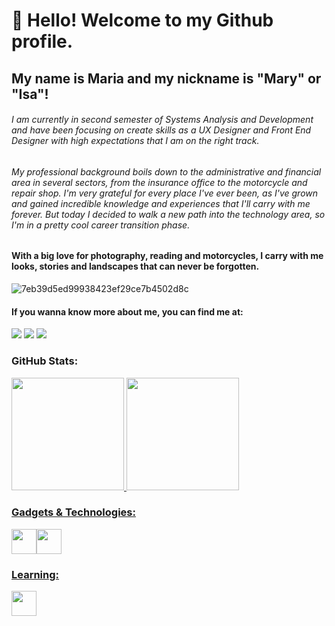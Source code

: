 # 👋 Hello! Welcome to my Github profile.
## My name is Maria and my nickname is "Mary" or "Isa"!

###### I am currently in second semester of Systems Analysis and Development and have been focusing on create skills as a UX Designer and Front End Designer with high expectations that I am on the right track.

###### My professional background boils down to the administrative and financial area in several sectors, from the insurance office to the motorcycle and repair shop. I'm very grateful for every place I've ever been, as I've grown and gained incredible knowledge and experiences that I'll carry with me forever. But today I decided to walk a new path into the technology area, so I'm in a pretty cool career transition phase.

  
#### With a big love for photography, reading and motorcycles, I carry with me looks, stories and landscapes that can never be forgotten.
![7eb39d5ed99938423ef29ce7b4502d8c](https://user-images.githubusercontent.com/116117998/227073948-f4cda21e-c8fd-4826-83de-9ad2f99c0da8.gif)
    
#### If you wanna know more about me, you can find me at: 
<a href="https://instagram.com/wholelotta.mary" target="_blank"><img src="https://img.shields.io/badge/-Instagram-%23E4405F?style=for-the-badge&logo=instagram&logoColor=white" target="_blank"></a>
 <a href="https://www.linkedin.com/in/mariaisarocha/" target="_blank"><img src="https://img.shields.io/badge/-LinkedIn-%230077B5?style=for-the-badge&logo=linkedin&logoColor=white" target="_blank"></a> 
<a href ="mailto:m.isabelarocha@gmail.com"><img src="https://img.shields.io/badge/Gmail-D14836?style=for-the-badge&logo=gmail&logoColor=white" target="_blank"></a>

### GitHub Stats:
<div>
<a href="https://github.com/m-isabelarocha">
<img height="180em" src="https://github-readme-stats.vercel.app/api/top-langs/?username=m-isabelarocha&layout=compact&langs_count=7&theme=dracula"/>
<img height="180em" src="https://github-readme-stats.vercel.app/api?username=m-isabelarocha&show_icons=true&theme=dracula&include_all_commits=true&count_private=true"/>
</div>
 
### Gadgets & Technologies:
<img src="https://cdn.jsdelivr.net/gh/devicons/devicon/icons/html5/html5-plain-wordmark.svg" width="40" height="40"/><img src="https://cdn.jsdelivr.net/gh/devicons/devicon/icons/css3/css3-plain-wordmark.svg" width="40" height="40"/>
    

### Learning:
<img src="https://cdn.jsdelivr.net/gh/devicons/devicon/icons/javascript/javascript-original.svg" width="40" height="40"/>
